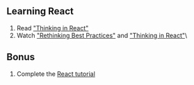 ## Learning React
 1. Read ["Thinking in React"](https://facebook.github.io/react/docs/thinking-in-react.html)
 2. Watch ["Rethinking Best Practices"](https://facebook.github.io/react/docs/videos.html) and ["Thinking in React"](http://tagtree.tv/thinking-in-react)\

## Bonus
 1. Complete the [React tutorial](https://facebook.github.io/react/docs/tutorial.html)
